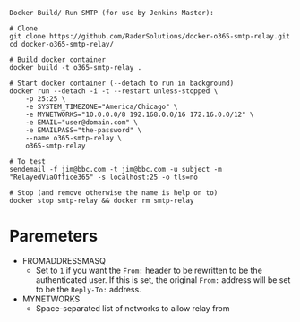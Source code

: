 ```
Docker Build/ Run SMTP (for use by Jenkins Master):

# Clone
git clone https://github.com/RaderSolutions/docker-o365-smtp-relay.git
cd docker-o365-smtp-relay/

# Build docker container
docker build -t o365-smtp-relay .

# Start docker container (--detach to run in background) 
docker run --detach -i -t --restart unless-stopped \
	-p 25:25 \
	-e SYSTEM_TIMEZONE="America/Chicago" \
	-e MYNETWORKS="10.0.0.0/8 192.168.0.0/16 172.16.0.0/12" \
	-e EMAIL="user@domain.com" \
	-e EMAILPASS="the-password" \
	--name o365-smtp-relay \
	o365-smtp-relay

# To test
sendemail -f jim@bbc.com -t jim@bbc.com -u subject -m "RelayedViaOffice365" -s localhost:25 -o tls=no

# Stop (and remove otherwise the name is help on to)
docker stop smtp-relay && docker rm smtp-relay
```


# Paremeters

 - FROMADDRESSMASQ
   - Set to `1` if you want the `From:` header to be rewritten to be the authenticated user. If this is set, the original `From:` address will be set to be the `Reply-To:` address.
 - MYNETWORKS
   - Space-separated list of networks to allow relay from
